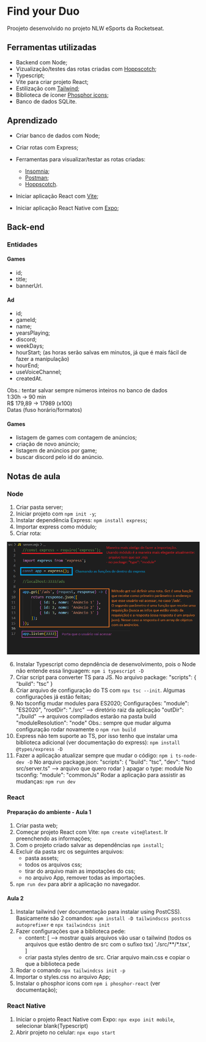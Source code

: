 # Find your Duo

Proojeto desenvolvido no projeto NLW eSports da Rocketseat.

## Ferramentas utilizadas

- Backend com Node;
- Vizualização/testes das rotas criadas com [Hoppscotch](https://hoppscotch.io/pt-br/);
- Typescript;
- Vite para criar projeto React;
- Estilização com [Tailwind](https://tailwindcss.com/);
- Biblioteca de íconer [Phosphor icons](https://phosphoricons.com/);
- Banco de dados SQLite.

## Aprendizado

- Criar banco de dados com Node;
- Criar rotas com Express;
- Ferramentas para visualizar/testar as rotas criadas:
    - [Insomnia](https://insomnia.rest/download);
    - [Postman](https://www.postman.com/);
    - [Hoppscotch](https://hoppscotch.io/pt-br/).

- Iniciar aplicação React com [Vite](https://vitejs.dev/);
- Iniciar aplicação React Native com [Expo](https://expo.dev/);

## Back-end

### Entidades

#### Games

- id;
- title;
- bannerUrl.

#### Ad

- id;
- gameId;
- name;
- yearsPlaying;
- discord;
- weekDays;
- hourStart; (as horas serão salvas em minutos, já que é mais fácil de fazer a manipulação)
- hourEnd;
- useVoiceChannel;
- createdAt.

Obs.: tentar salvar sempre números inteiros no banco de dados
<br>
1:30h -> 90 min
<br>
R$ 179,89 -> 17989 (x100)
<br>
Datas (fuso horário/formatos)

#### Games

- listagem de games com contagem de anúncios;
- criação de novo anúncio;
- listagem de anúncios por game;
- buscar discord pelo id do anúncio.

## Notas de aula

### Node

1. Criar pasta server;
2. Iniciar projeto com `npm init -y`;
3. Instalar dependência Express: `npm install express`;
4. Importar express como módulo;
5. Criar rota: 

![](GitHubAssets/rotes.png)

6. Instalar Typescript como depndência de desenvolvimento, pois o Node não entende essa linguagem: `npm i typescript -D`
7. Criar script para converter TS para JS. No arquivo package:
    "scripts": {
        "build": "tsc"
    }
8. Criar arquivo de configuração do TS com `npx tsc --init`. Algumas configurações já estão feitas;
9. No tsconfig mudar modules para ES2020;
    Configurações:
    "module": "ES2020",
    "rootDir": "./src" --> diretório raiz da aplicação
    "outDir": "./build" --> arquivos compilados estarão na pasta build
    "moduleResolution": "node"
Obs.: sempre que mudar alguma configuração rodar novamente o `npm run build`
10. Express não tem suporte ao TS, por isso tenho que instalar uma biblioteca adicional (ver documentação do express): `npm install @types/express -D`
11. Fazer a aplicação atualizar sempre que mudar o código: `npm i ts-node-dev -D`
    No arquivo package.json:
        "scripts": {
            "build": "tsc",
            "dev": "tsnd src/server.ts" --> arquivo que quero rodar
        }
        apagar o type: module
    No tsconfig:
        "module": "commonJs"
    Rodar a aplicação para assistir as mudanças: `npm run dev`

### React

#### Preparação do ambiente - Aula 1

1. Criar pasta web;
2. Começar projeto React com Vite: `npm create vite@latest`. Ir preenchendo as informações;
3. Com o projeto criado salvar as dependências `npm install`;
4. Excluir da pasta src os seguintes arquivos:
    - pasta assets;
    - todos os arquivos css;
    - tirar do arquivo main as impotações do css;
    - no arquivo App, remover todas as importações.
5. `npm run dev` para abrir a aplicação no navegador.

#### Aula 2

1. Instalar tailwind (ver documentação para instalar using PostCSS). Basicamente são 2 comandos: `npm install -D tailwindscss postcss autoprefixer` e `npx tailwindcss init`
2. Fazer configurações que a biblioteca pede:
    - content: [ --> mostrar quais arquivos vão usar o tailwind (todos os arquivos que estão dentro de src com o sufixo tsx)
        './src/**/*.tsx',  
    ]
    - criar pasta styles dentro de src. Criar arquivo main.css e copiar o que a biblioteca pede
3. Rodar o comando `npx tailwindcss init -p`
4. Importar o styles.css no arquivo App;
5. Instalar o phosphor icons com `npm i phosphor-react` (ver documentação);

### React Native

1. Iniciar o projeto React Native com Expo: `npx expo init mobile`, selecionar blank(Typescript)
2. Abrir projeto no celular: `npx expo start`


    
 

